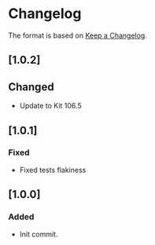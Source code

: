 # Changelog

The format is based on [Keep a Changelog](https://keepachangelog.com/en/1.0.0/).

## [1.0.2]
## Changed
- Update to Kit 106.5

## [1.0.1]
### Fixed
- Fixed tests flakiness

## [1.0.0]
### Added
- Init commit.
